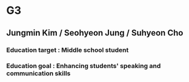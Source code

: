 # G3
## Jungmin Kim / Seohyeon Jung / Suhyeon Cho
### Education target : Middle school student
### Education goal : Enhancing students' speaking and communication skills
